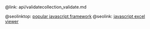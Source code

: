 @link: api/validatecollection_validate.md

@seolinktop: [popular javascript framework](https://webix.com)
@seolink: [javascript excel viewer](https://webix.com/widget/excel_viewer/)